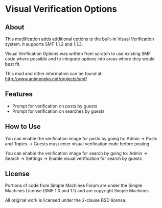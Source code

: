 Visual Verification Options
===========================

About
-----
This modification adds additional options to the built-in Visual Verification
system. It supports SMF 1.1.2 and 1.1.3.

Visual Verification Options was written from scratch to use existing SMF code
where possible and to integrate options into areas where they would best fit.

This mod and other information can be found at:
http://www.animeneko.net/projects/smf/

Features
--------
 - Prompt for verification on posts by guests
 - Prompt for verification on searches by guests


How to Use
----------
You can enable the verification image for posts by going to:
Admin -> Posts and Topics -> Guests must enter visual verification code before posting

You can enable the verification image for search by going to:
Admin -> Search -> Settings -> Enable visual verification for search by guests


License
-------
Portions of code from Simple Machines Forum are under the Simple
Machines License (SMF 1.0 and 1.1) and are copyright Simple Machines.

All original work is licensed under the 2-clause BSD license.